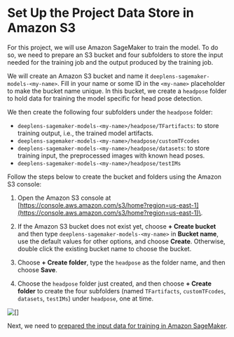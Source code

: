 # Set Up the Project Data Store in Amazon S3<a name="deeplens-headpose-project-set-up-data-store"></a>

For this project, we will use Amazon SageMaker to train the model\. To do so, we need to prepare an S3 bucket and four subfolders to store the input needed for the training job and the output produced by the training job\. 

We will create an Amazon S3 bucket and name it `deeplens-sagemaker-models-<my-name>`\. Fill in your name or some ID in the `<my-name>` placeholder to make the bucket name unique\. In this bucket, we create a `headpose` folder to hold data for training the model specific for head pose detection\. 

We then create the following four subfolders under the `headpose` folder:
+ `deeplens-sagemaker-models-<my-name>/headpose/TFartifacts`: to store training output, i\.e\., the trained model artifacts\.
+  `deeplens-sagemaker-models-<my-name>/headpose/customTFcodes`
+ `deeplens-sagemaker-models-<my-name>/headpose/datasets`: to store training input, the preprocessed images with known head poses\. 
+ `deeplens-sagemaker-models-<my-name>/headpose/testIMs`

Follow the steps below to create the bucket and folders using the Amazon S3 console:

1. Open the Amazon S3 console at [https://console.aws.amazon.com/s3/home?region=us-east-1](https://console.aws.amazon.com/s3/home?region=us-east-1)\.

1.  If the Amazon S3 bucket does not exist yet, choose **\+ Create bucket** and then type `deeplens-sagemaker-models-<my-name>` in **Bucket name**, use the default values for other options, and choose **Create**\. Otherwise, double click the existing bucket name to choose the bucket\.

1. Choose **\+ Create folder**, type the `headpose` as the folder name, and then choose **Save**\.

1. Choose the `headpose` folder just created, and then choose **\+ Create folder** to create the four subfolders \(named `TFartifacts`, `customTFcodes`, `datasets`, `testIMs`\) under `headpose`, one at time\.

![\[\]](http://docs.aws.amazon.com/deeplens/latest/dg/images/deeplens-tutorial-headpose-detection-s3-bucket-folders.png)

Next, we need to [prepared the input data for training in Amazon SageMaker](deeplens-headpose-project-prepare-training-data.md)\. 